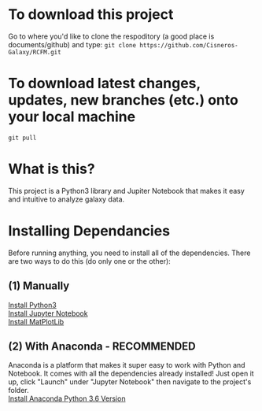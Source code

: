 # To download this project

Go to where you'd like to clone the respoditory (a good place is documents/github) and type:
`git clone https://github.com/Cisneros-Galaxy/RCFM.git`

# To download latest changes, updates, new branches (etc.) onto your local machine

`git pull`

# What is this?

This project is a Python3 library and Jupiter Notebook that makes it easy and intuitive to analyze galaxy data.

# Installing Dependancies

Before running anything, you need to install all of the dependencies. There are two ways to do this (do only one or the other):

## (1) Manually

[Install Python3](https://www.python.org/downloads/)  
 [Install Jupyter Notebook](http://jupyter.org/install)  
 [Install MatPlotLib](https://matplotlib.org/faq/installing_faq.html)

## (2) With Anaconda - RECOMMENDED

Anaconda is a platform that makes it super easy to work with Python and Notebook. It comes with all the dependencies already installed! Just open it up, click "Launch" under "Jupyter Notebook" then navigate to the project's folder.  
 [Install Anaconda Python 3.6 Version](https://matplotlib.org/faq/installing_faq.html)
